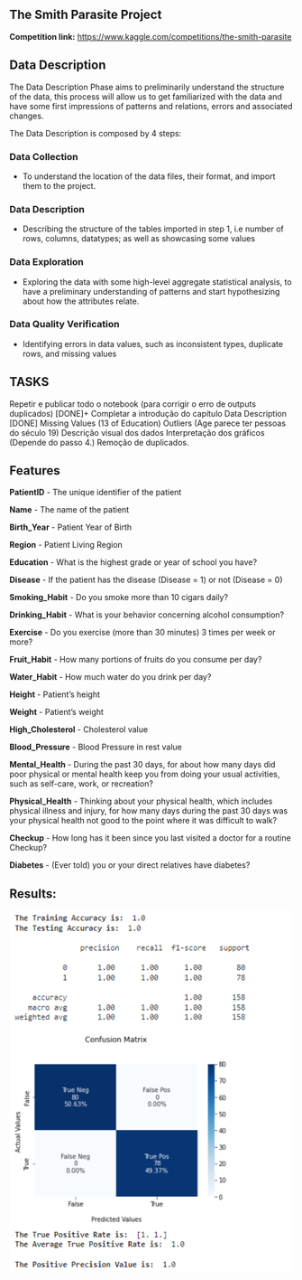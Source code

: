 ## The Smith Parasite Project

__Competition link:__ https://www.kaggle.com/competitions/the-smith-parasite

## Data Description

The Data Description Phase aims to preliminarily understand the structure of the data, this process will allow us to get familiarized with the data and have some first impressions of patterns and relations, errors and associated changes.

The Data Description is composed by 4 steps:

### Data Collection 
- To understand the location of the data files, their format, and import them to the project.

### Data Description 
- Describing the structure of the tables imported in step 1, i.e number of rows, columns, datatypes; as well as showcasing some values

### Data Exploration 
- Exploring the data with some high-level aggregate statistical analysis, to have a preliminary understanding of patterns and start hypothesizing about how the attributes relate.

### Data Quality Verification 
- Identifying errors in data values, such as inconsistent types, duplicate rows, and missing values

## TASKS

Repetir e publicar todo o notebook (para corrigir o erro de outputs duplicados) [DONE]+ Completar a introdução do capítulo Data Description [DONE]
Missing Values (13 of Education)
Outliers (Age parece ter pessoas do século 19)
Descrição visual dos dados
Interpretação dos gráficos (Depende do passo 4.)
Remoção de duplicados.

## Features

__PatientID__ - The unique identifier of the patient

__Name__ - The name of the patient

__Birth_Year__ - Patient Year of Birth

__Region__ - Patient Living Region

__Education__ - What is the highest grade or year of school you have?

__Disease__ - If the patient has the disease (Disease = 1) or not (Disease = 0)

__Smoking_Habit__ - Do you smoke more than 10 cigars daily?

__Drinking_Habit__ - What is your behavior concerning alcohol consumption?

__Exercise__ - Do you exercise (more than 30 minutes) 3 times per week or more?

__Fruit_Habit__ - How many portions of fruits do you consume per day?

__Water_Habit__ - How much water do you drink per day?

__Height__ - Patient’s height

__Weight__ - Patient’s weight

__High_Cholesterol__ - Cholesterol value

__Blood_Pressure__ - Blood Pressure in rest value

__Mental_Health__ - During the past 30 days, for about how many days did poor physical or mental health keep you from doing your usual activities, such as self-care, work, or recreation?

__Physical_Health__ - Thinking about your physical health, which includes physical illness and injury, for how many days during the past 30 days was your physical health not good to the point where it was difficult to walk?

__Checkup__ - How long has it been since you last visited a doctor for a routine Checkup?

__Diabetes__ - (Ever told) you or your direct relatives have diabetes?


## Results:

<img src="https://github.com/joaomalho/ML-Predict_Virus/blob/main/Smith_Parasite_Prediction/Images/results_smith.png?raw=true" width="500"/>


